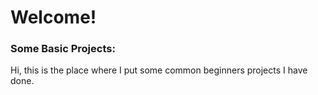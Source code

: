 # Welcome!
### Some Basic Projects:
  
Hi, this is the place where I put some common beginners projects I have done.
